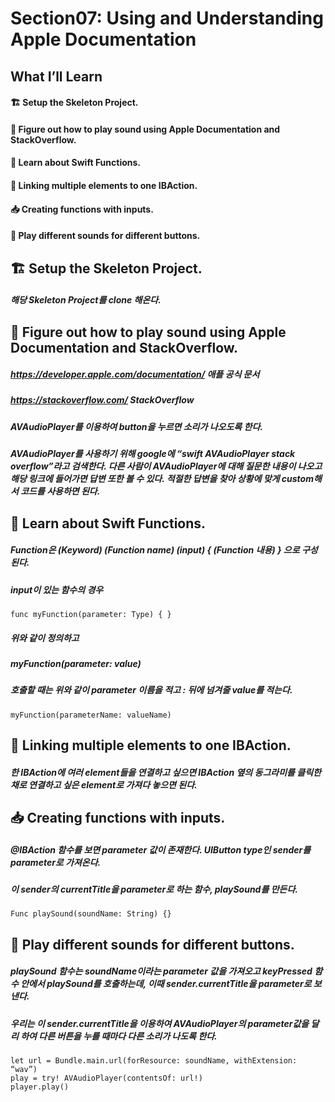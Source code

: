 Section07: Using and Understanding Apple Documentation
====
What I’ll Learn
---
#### 🏗 Setup the Skeleton Project.
#### 📖 Figure out how to play sound using Apple Documentation and StackOverflow.
#### 🧮 Learn about Swift Functions.
#### 🎏 Linking multiple elements to one IBAction.
#### 📥 Creating functions with inputs.
#### 🎼 Play different sounds for different buttons.

## 🏗 Setup the Skeleton Project.
##### 해당 Skeleton Project를 clone 해온다.


## 📖 Figure out how to play sound using Apple Documentation and StackOverflow.
##### https://developer.apple.com/documentation/ 애플 공식 문서
##### https://stackoverflow.com/ StackOverflow
##### AVAudioPlayer를 이용하여 button을 누르면 소리가 나오도록 한다.
##### AVAudioPlayer를 사용하기 위해 google에 “swift AVAudioPlayer stack overflow”라고 검색한다. 다른 사람이 AVAudioPlayer에 대해 질문한 내용이 나오고 해당 링크에 들어가면 답변 또한 볼 수 있다. 적절한 답변을 찾아 상황에 맞게 custom해서 코드를 사용하면 된다.


## 🧮 Learn about Swift Functions.
##### Function은 (Keyword) (Function name) (input) { (Function 내용) } 으로 구성된다.
##### input이 있는 함수의 경우
```
func myFunction(parameter: Type) { }
```
##### 위와 같이 정의하고
##### myFunction(parameter: value)
##### 호출할 때는 위와 같이 parameter 이름을 적고 : 뒤에 넘겨줄 value를 적는다.
```
myFunction(parameterName: valueName)
```


## 🎏 Linking multiple elements to one IBAction.
##### 한 IBAction에 여러 element들을 연결하고 싶으면 IBAction 옆의 동그라미를 클릭한 채로 연결하고 싶은 element로 가져다 놓으면 된다.


## 📥 Creating functions with inputs.
##### @IBAction 함수를 보면 parameter 값이 존재한다. UIButton type인 sender를 parameter로 가져온다.
##### 이 sender의 currentTitle을 parameter로 하는 함수, playSound를 만든다.
```
Func playSound(soundName: String) {}
```


## 🎼 Play different sounds for different buttons.
##### playSound 함수는 soundName이라는 parameter 값을 가져오고 keyPressed 함수 안에서 playSound를 호출하는데, 이때 sender.currentTitle을 parameter로 보낸다.
##### 우리는 이 sender.currentTitle을 이용하여 AVAudioPlayer의 parameter값을 달리 하여 다른 버튼을 누를 때마다 다른 소리가 나도록 한다.
```
let url = Bundle.main.url(forResource: soundName, withExtension: “wav”)
play = try! AVAudioPlayer(contentsOf: url!)
player.play()
```
